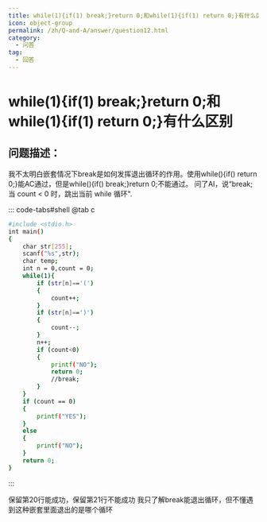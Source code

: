 ```yaml
---
title: while(1){if(1) break;}return 0;和while(1){if(1) return 0;}有什么区别
icon: object-group
permalink: /zh/Q-and-A/answer/question12.html
category:
  - 问答
tag:
  - 回答
---
```


# while(1){if(1) break;}return 0;和while(1){if(1) return 0;}有什么区别
## 问题描述：
我不太明白嵌套情况下break是如何发挥退出循环的作用。使用while(){if() return 0;}能AC通过，但是while(){if() break;}return 0;不能通过。
问了AI，说“break;当 count < 0 时，跳出当前 while 循环".

::: code-tabs#shell
@tab c
```bash
#include <stdio.h>
int main()
{
    char str[255];
    scanf("%s",str);
    char temp;
    int n = 0,count = 0;
    while(1){
        if (str[n]=='(')
        {
            count++;
        }
        if (str[n]==')')
        {
            count--;
        }
        n++;
        if (count<0)
        {
            printf("NO");
            return 0;
            //break;
        }
    }
    if (count == 0)
    {
        printf("YES");
    }
    else
    {
        printf("NO");
    }
    return 0;
}

```
:::

保留第20行能成功，保留第21行不能成功 我只了解break能退出循环，但不懂遇到这种嵌套里面退出的是哪个循环
